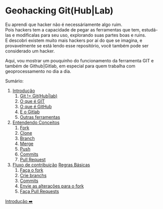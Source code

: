 # Geohacking Git(Hub|Lab)

Eu aprendi que hacker não é necessáriamente algo ruim.  
Pois hackers tem a capacidade de pegar as ferramentas que tem, estudá-las e modificalas para seu uso, explorando suas partes boas e ruins.  
E descobri existem muito mais hackers por aí do que se imagina, e provavelmente se está lendo esse repositório, você também pode ser considerado um hacker.

Aqui, vou mostrar um pouquinho do funcionamento da ferramenta GIT e também de Github|Gitlab, em especial para quem trabalha com geoprocessamento no dia a dia.

Sumário:

1. [Introdução](./Intro.md)
   1. [Git != Git(Hub|lab)](./Intro.md#git--githublab)
   2. [O que é GIT](./Intro.md#o-que-é-git)
   3. [O que é GitHub](./Intro.md#o-que-é-github)
   4. [E o Gitlab](./Intro.md#e-o-gitlab)
   5. [Outras ferramentas](./Intro.md#outras-ferramentas)
2. [Entendendo Conceitos](./Entendendo_Conceitos.md)
   1. [Fork](./Entendendo_Conceitos.md#Fork)
   2. [Clone](./Entendendo_Conceitos.md#Clone)
   3. [Branch](./Entendendo_Conceitos.md#Branch)
   4. [Merge](./Entendendo_Conceitos.md#Merge)
   5. [Push](./Entendendo_Conceitos.md#Push)
   6. [Commits](./Entendendo_Conceitos.md#Commits)
   7. [Pull Request](./Entendendo_Conceitos.md#Pull-Request)
3. [Fluxo de contribuição](./Fluxo_de_contribuicao.md)
   [Regras Básicas](./Fluxo_de_contribuicao.md#regras-basicas)
   1. [Faça o fork](./Fluxo_de_contribuicao.md#Faça-o-fork-do-projeto)
   2. [Crie branchs](./Fluxo_de_contribuicao.md#Crie-branchs)
   3. [Commits](./Fluxo_de_contribuicao.md#Commits)
   4. [Envie as alterações para o fork](Fluxo_de_contribuicao.md#Envie-as-alterações-para-o-fork)
   5. [Faça Pull Requests](./Fluxo_de_contribuicao.md#Faça-Pull-Requests)

[Introdução ➡️](./Intro.md)
